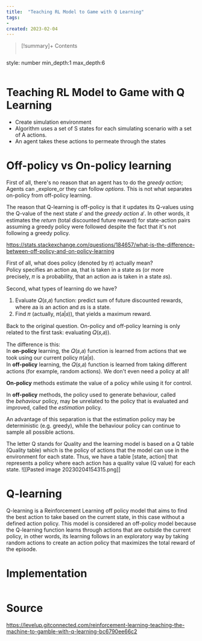 ```yaml
---
title:  "Teaching RL Model to Game with Q Learning"
tags:
- 
created: 2023-02-04
---
```


>[!summary]+ Contents
>```toc
style: number
min_depth:1
max_depth:6 
>```


# Teaching RL Model to Game with Q Learning
- Create simulation environment
- Algorithm uses a set of S states for each simulating scenario with a set of A actions.
- An agent takes these actions to permeate through the states

# Off-policy vs On-policy learning
First of all, there's no reason that an agent has to do the _greedy action_; Agents can _explore_or they can follow _options_. This is not what separates on-policy from off-policy learning.

The reason that Q-learning is off-policy is that it updates its Q-values using the Q-value of the next state 𝑠′ and the _greedy action_ 𝑎′. In other words, it estimates the _return_ (total discounted future reward) for state-action pairs assuming a greedy policy were followed despite the fact that it's not following a greedy policy.


https://stats.stackexchange.com/questions/184657/what-is-the-difference-between-off-policy-and-on-policy-learning

First of all, what does policy (denoted by 𝜋) actually mean?  
Policy specifies an action 𝑎a, that is taken in a state 𝑠s (or more precisely, 𝜋 is a probability, that an action 𝑎a is taken in a state 𝑠s).

Second, what types of learning do we have?

1.  Evaluate 𝑄(𝑠,𝑎) function: predict sum of future discounted rewards, where 𝑎a is an action and 𝑠s is a state.
2.  Find 𝜋 (actually, 𝜋(𝑎|𝑠)), that yields a maximum reward.

Back to the original question. On-policy and off-policy learning is only related to the first task: evaluating 𝑄(𝑠,𝑎)).

The difference is this:  
In **on-policy** learning, the 𝑄(𝑠,𝑎) function is learned from actions that we took using our current policy 𝜋(𝑎|𝑠).  
In **off-policy** learning, the 𝑄(𝑠,𝑎) function is learned from taking different actions (for example, random actions). We don't even need a policy at all!

**On-policy** methods estimate the value of a policy while using it for control. 

In **off-policy** methods, the policy used to generate behaviour, called the _behaviour_ policy, may be unrelated to the policy that is evaluated and improved, called the _estimation_ policy. 

An advantage of this separation is that the estimation policy may be deterministic (e.g. greedy), while the behaviour policy can continue to sample all possible actions.

The letter Q stands for Quality and the learning model is based on a Q table (Quality table) which is the policy of actions that the model can use in the environment for each state. Thus, we have a table [state, action] that represents a policy where each action has a quality value (Q value) for each state.
![[Pasted image 20230204154315.png]]

# Q-learning
Q-learning is a Reinforcement Learning off policy model that aims to find the best action to take based on the current state, in this case without a defined action policy. This model is considered an off-policy model because the Q-learning function learns through actions that are outside the current policy, in other words, its learning follows in an exploratory way by taking random actions to create an action policy that maximizes the total reward of the episode.
# Implementation

```python

```



# Source
https://levelup.gitconnected.com/reinforcement-learning-teaching-the-machine-to-gamble-with-q-learning-bc6790ee66c2
